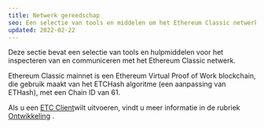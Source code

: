 ```yaml
---
title: Netwerk gereedschap
seo: Een selectie van tools en middelen om het Ethereum Classic netwerk te inspecteren en ermee te interageren. RPC Endpoints, Blockchain Explorers en Network Monitors.
updated: 2022-02-22
---
```


Deze sectie bevat een selectie van tools en hulpmiddelen voor het inspecteren van en communiceren met het Ethereum Classic netwerk.

Ethereum Classic mainnet is een Ethereum Virtual Proof of Work blockchain, die gebruik maakt van het ETCHash algoritme (een aanpassing van ETHash), met een Chain ID van 61.

Als u een [ETC Client](/development/clients)wilt uitvoeren, vindt u meer informatie in de rubriek [Ontwikkeling](/development) .

